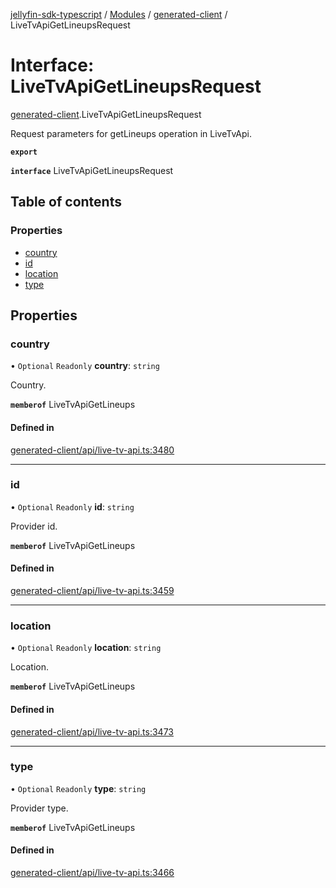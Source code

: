 [jellyfin-sdk-typescript](../README.md) / [Modules](../modules.md) / [generated-client](../modules/generated_client.md) / LiveTvApiGetLineupsRequest

# Interface: LiveTvApiGetLineupsRequest

[generated-client](../modules/generated_client.md).LiveTvApiGetLineupsRequest

Request parameters for getLineups operation in LiveTvApi.

**`export`**

**`interface`** LiveTvApiGetLineupsRequest

## Table of contents

### Properties

- [country](generated_client.LiveTvApiGetLineupsRequest.md#country)
- [id](generated_client.LiveTvApiGetLineupsRequest.md#id)
- [location](generated_client.LiveTvApiGetLineupsRequest.md#location)
- [type](generated_client.LiveTvApiGetLineupsRequest.md#type)

## Properties

### country

• `Optional` `Readonly` **country**: `string`

Country.

**`memberof`** LiveTvApiGetLineups

#### Defined in

[generated-client/api/live-tv-api.ts:3480](https://github.com/thornbill/jellyfin-sdk-typescript/blob/0f61f16/src/generated-client/api/live-tv-api.ts#L3480)

___

### id

• `Optional` `Readonly` **id**: `string`

Provider id.

**`memberof`** LiveTvApiGetLineups

#### Defined in

[generated-client/api/live-tv-api.ts:3459](https://github.com/thornbill/jellyfin-sdk-typescript/blob/0f61f16/src/generated-client/api/live-tv-api.ts#L3459)

___

### location

• `Optional` `Readonly` **location**: `string`

Location.

**`memberof`** LiveTvApiGetLineups

#### Defined in

[generated-client/api/live-tv-api.ts:3473](https://github.com/thornbill/jellyfin-sdk-typescript/blob/0f61f16/src/generated-client/api/live-tv-api.ts#L3473)

___

### type

• `Optional` `Readonly` **type**: `string`

Provider type.

**`memberof`** LiveTvApiGetLineups

#### Defined in

[generated-client/api/live-tv-api.ts:3466](https://github.com/thornbill/jellyfin-sdk-typescript/blob/0f61f16/src/generated-client/api/live-tv-api.ts#L3466)
